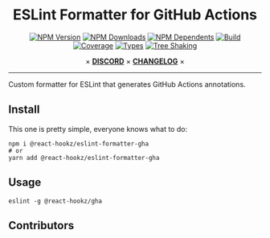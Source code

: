 <div align="center">

# ESLint Formatter for GitHub Actions

[![NPM Version](https://flat.badgen.net/npm/v/@react-hookz/eslint-formatter-gha)](https://www.npmjs.com/package/@react-hookz/eslint-formatter-gha)
[![NPM Downloads](https://flat.badgen.net/npm/dm/@react-hookz/eslint-formatter-gha)](https://www.npmjs.com/package/@react-hookz/eslint-formatter-gha)
[![NPM Dependents](https://flat.badgen.net/npm/dependents/@react-hookz/eslint-formatter-gha)](https://www.npmjs.com/package/@react-hookz/eslint-formatter-gha)
[![Build](https://img.shields.io/github/workflow/status/react-hookz/eslint-formatter-gha/CI?style=flat-square)](https://github.com/react-hookz/eslint-formatter-gha/actions)
[![Coverage](https://flat.badgen.net/codecov/c/github/react-hookz/eslint-formatter-gha)](https://app.codecov.io/gh/react-hookz/eslint-formatter-gha)
[![Types](https://flat.badgen.net/npm/types/@react-hookz/eslint-formatter-gha)](https://www.npmjs.com/package/@react-hookz/eslint-formatter-gha)
[![Tree Shaking](https://flat.badgen.net/bundlephobia/tree-shaking/@react-hookz/eslint-formatter-gha)](https://bundlephobia.com/result?p=@react-hookz/eslint-formatter-gha)

× **[DISCORD](https://discord.gg/Fjwphtu65f)** ×
**[CHANGELOG](https://github.com/react-hookz/eslint-formatter-gha/blob/master/CHANGELOG.md)** ×

</div>

---

Custom formatter for ESLint that generates GitHub Actions annotations.

## Install

This one is pretty simple, everyone knows what to do:

```shell
npm i @react-hookz/eslint-formatter-gha
# or
yarn add @react-hookz/eslint-formatter-gha
```

## Usage

```shell
eslint -g @react-hookz/gha
```

## Contributors

<!-- readme: collaborators,contributors -start -->
<!-- readme: collaborators,contributors -end -->
